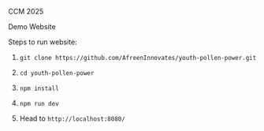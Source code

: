 CCM 2025 

Demo Website

Steps to run website:

1. `git clone https://github.com/AfreenInnovates/youth-pollen-power.git`

2. `cd youth-pollen-power`

3. `npm install`

4. `npm run dev`

5. Head to `http://localhost:8080/`
